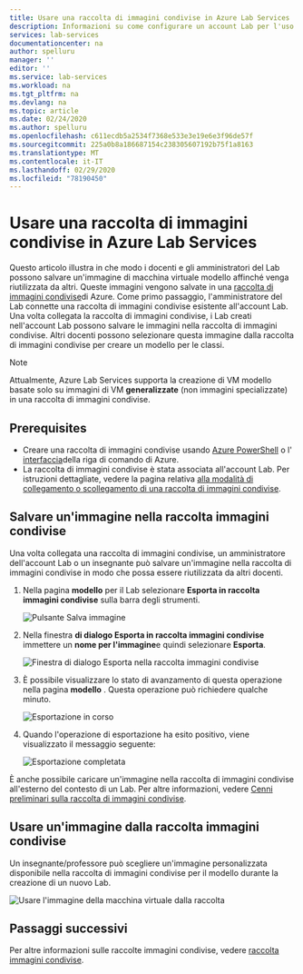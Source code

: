 ```yaml
---
title: Usare una raccolta di immagini condivise in Azure Lab Services | Microsoft Docs
description: Informazioni su come configurare un account Lab per l'uso di una raccolta di immagini condivise in modo che un utente possa condividere un'immagine con altri utenti e un altro utente possa usare l'immagine per creare una macchina virtuale modello nel Lab.
services: lab-services
documentationcenter: na
author: spelluru
manager: ''
editor: ''
ms.service: lab-services
ms.workload: na
ms.tgt_pltfrm: na
ms.devlang: na
ms.topic: article
ms.date: 02/24/2020
ms.author: spelluru
ms.openlocfilehash: c611ecdb5a2534f7368e533e3e19e6e3f96de57f
ms.sourcegitcommit: 225a0b8a186687154c238305607192b75f1a8163
ms.translationtype: MT
ms.contentlocale: it-IT
ms.lasthandoff: 02/29/2020
ms.locfileid: "78190450"
---
```

# <a name="use-a-shared-image-gallery-in-azure-lab-services"></a>Usare una raccolta di immagini condivise in Azure Lab Services
Questo articolo illustra in che modo i docenti e gli amministratori del Lab possono salvare un'immagine di macchina virtuale modello affinché venga riutilizzata da altri. Queste immagini vengono salvate in una [raccolta di immagini condivise](../../virtual-machines/windows/shared-image-galleries.md)di Azure. Come primo passaggio, l'amministratore del Lab connette una raccolta di immagini condivise esistente all'account Lab. Una volta collegata la raccolta di immagini condivise, i Lab creati nell'account Lab possono salvare le immagini nella raccolta di immagini condivise. Altri docenti possono selezionare questa immagine dalla raccolta di immagini condivise per creare un modello per le classi. 

> [!NOTE]
> Attualmente, Azure Lab Services supporta la creazione di VM modello basate solo su immagini di VM **generalizzate** (non immagini specializzate) in una raccolta di immagini condivise. 

## <a name="prerequisites"></a>Prerequisites
- Creare una raccolta di immagini condivise usando [Azure PowerShell](../../virtual-machines/windows/shared-images.md) o l' [interfaccia](../../virtual-machines/linux/shared-images.md)della riga di comando di Azure.
- La raccolta di immagini condivise è stata associata all'account Lab. Per istruzioni dettagliate, vedere la pagina relativa [alla modalità di collegamento o scollegamento di una raccolta di immagini condivise](how-to-attach-detach-shared-image-gallery.md).


## <a name="save-an-image-to-the-shared-image-gallery"></a>Salvare un'immagine nella raccolta immagini condivise
Una volta collegata una raccolta di immagini condivise, un amministratore dell'account Lab o un insegnante può salvare un'immagine nella raccolta di immagini condivise in modo che possa essere riutilizzata da altri docenti. 

1. Nella pagina **modello** per il Lab selezionare **Esporta in raccolta immagini condivise** sulla barra degli strumenti.

    ![Pulsante Salva immagine](../media/how-to-use-shared-image-gallery/export-to-shared-image-gallery-button.png)
2. Nella finestra **di dialogo Esporta in raccolta immagini condivise** immettere un **nome per l'immagine**e quindi selezionare **Esporta**. 

    ![Finestra di dialogo Esporta nella raccolta immagini condivise](../media/how-to-use-shared-image-gallery/export-to-shared-image-gallery-dialog.png)
3. È possibile visualizzare lo stato di avanzamento di questa operazione nella pagina **modello** . Questa operazione può richiedere qualche minuto. 

    ![Esportazione in corso](../media/how-to-use-shared-image-gallery/exporting-image-in-progress.png)
4. Quando l'operazione di esportazione ha esito positivo, viene visualizzato il messaggio seguente:

    ![Esportazione completata](../media/how-to-use-shared-image-gallery/exporting-image-completed.png)

È anche possibile caricare un'immagine nella raccolta di immagini condivise all'esterno del contesto di un Lab. Per altre informazioni, vedere [Cenni preliminari sulla raccolta di immagini condivise](../../virtual-machines/windows/shared-images.md). 

## <a name="use-an-image-from-the-shared-image-gallery"></a>Usare un'immagine dalla raccolta immagini condivise
Un insegnante/professore può scegliere un'immagine personalizzata disponibile nella raccolta di immagini condivise per il modello durante la creazione di un nuovo Lab.

![Usare l'immagine della macchina virtuale dalla raccolta](../media/how-to-use-shared-image-gallery/use-shared-image.png)

## <a name="next-steps"></a>Passaggi successivi
Per altre informazioni sulle raccolte immagini condivise, vedere [raccolta immagini condivise](../../virtual-machines/windows/shared-image-galleries.md).
